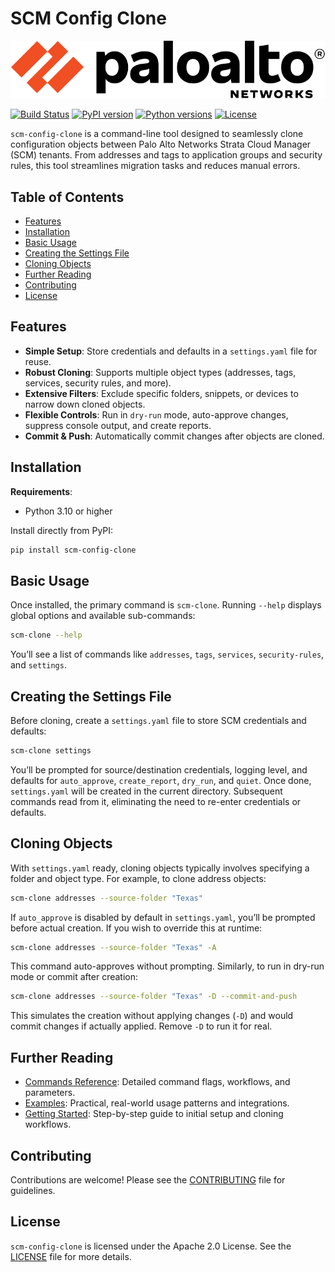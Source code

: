 # SCM Config Clone

![Banner Image](https://raw.githubusercontent.com/cdot65/scm-config-clone/refs/heads/main/docs/images/logo.svg)

[![Build Status](https://github.com/cdot65/scm-config-clone/actions/workflows/ci.yml/badge.svg)](https://github.com/cdot65/scm-config-clone/actions/workflows/ci.yml)
[![PyPI version](https://badge.fury.io/py/scm-config-clone.svg)](https://badge.fury.io/py/scm-config-clone)
[![Python versions](https://img.shields.io/pypi/pyversions/scm-config-clone.svg)](https://pypi.org/project/scm-config-clone/)
[![License](https://img.shields.io/github/license/cdot65/scm-config-clone.svg)](https://github.com/cdot65/scm-config-clone/blob/main/LICENSE)

`scm-config-clone` is a command-line tool designed to seamlessly clone configuration objects between Palo Alto Networks
Strata Cloud Manager (SCM) tenants. From addresses and tags to application groups and security rules, this tool
streamlines migration tasks and reduces manual errors.

## Table of Contents

- [Features](#features)
- [Installation](#installation)
- [Basic Usage](#basic-usage)
- [Creating the Settings File](#creating-the-settings-file)
- [Cloning Objects](#cloning-objects)
- [Further Reading](#further-reading)
- [Contributing](#contributing)
- [License](#license)

## Features

- **Simple Setup**: Store credentials and defaults in a `settings.yaml` file for reuse.
- **Robust Cloning**: Supports multiple object types (addresses, tags, services, security rules, and more).
- **Extensive Filters**: Exclude specific folders, snippets, or devices to narrow down cloned objects.
- **Flexible Controls**: Run in `dry-run` mode, auto-approve changes, suppress console output, and create reports.
- **Commit & Push**: Automatically commit changes after objects are cloned.

## Installation

**Requirements**:

- Python 3.10 or higher

Install directly from PyPI:

```bash
pip install scm-config-clone
```

## Basic Usage

Once installed, the primary command is `scm-clone`. Running `--help` displays global options and available sub-commands:

```bash
scm-clone --help
```

You’ll see a list of commands like `addresses`, `tags`, `services`, `security-rules`, and `settings`.

## Creating the Settings File

Before cloning, create a `settings.yaml` file to store SCM credentials and defaults:

```bash
scm-clone settings
```

You’ll be prompted for source/destination credentials, logging level, and defaults for `auto_approve`, `create_report`,
`dry_run`, and `quiet`. Once done, `settings.yaml` will be created in the current directory. Subsequent commands read
from it, eliminating the need to re-enter credentials or defaults.

## Cloning Objects

With `settings.yaml` ready, cloning objects typically involves specifying a folder and object type. For example, to
clone address objects:

```bash
scm-clone addresses --source-folder "Texas"
```

If `auto_approve` is disabled by default in `settings.yaml`, you’ll be prompted before actual creation. If you wish to
override this at runtime:

```bash
scm-clone addresses --source-folder "Texas" -A
```

This command auto-approves without prompting. Similarly, to run in dry-run mode or commit after creation:

```bash
scm-clone addresses --source-folder "Texas" -D --commit-and-push
```

This simulates the creation without applying changes (`-D`) and would commit changes if actually applied. Remove `-D` to
run it for real.

## Further Reading

- [Commands Reference](https://cdot65.github.io/scm-config-clone/user-guide/python/commands/): Detailed command flags,
  workflows, and parameters.
- [Examples](https://cdot65.github.io/scm-config-clone/user-guide/python/examples/): Practical, real-world usage
  patterns and integrations.
- [Getting Started](https://cdot65.github.io/scm-config-clone/user-guide/python/getting-started/): Step-by-step guide to
  initial setup and cloning workflows.

## Contributing

Contributions are welcome! Please see the [CONTRIBUTING](CONTRIBUTING.md) file for guidelines.

## License

`scm-config-clone` is licensed under the Apache 2.0 License. See the [LICENSE](./LICENSE) file for more details.
